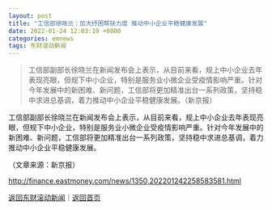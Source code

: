 ```yaml
---
layout: post
title: "工信部徐晓兰：加大纾困帮扶力度 推动中小企业平稳健康发展"
date: 2022-01-24 12:03:19 +0800
categories: emnews
tags: 东财滚动新闻
---
```

> 工信部副部长徐晓兰在新闻发布会上表示，从目前来看，规上中小企业去年表现亮眼，但规下中小企业，特别是服务业小微企业受疫情影响严重。针对今年发展中的新困难、新问题，工信部将更加精准出台一系列政策，坚持稳中求进总基调，着力推动中小企业平稳健康发展。（新京报）

<p>工信部副部长徐晓兰在新闻发布会上表示，从目前来看，规上中小企业去年表现亮眼，但规下中小企业，特别是服务业小微企业受疫情影响严重。针对今年发展中的新困难、新问题，工信部将更加精准出台一系列政策，坚持稳中求进总基调，着力推动中小企业平稳健康发展。</p><p class="em_media">（文章来源：新京报）</p>

<http://finance.eastmoney.com/news/1350,202201242258583581.html>

[返回东财滚动新闻](//finews.withounder.com/emnews/)｜[返回首页](//finews.withounder.com/)